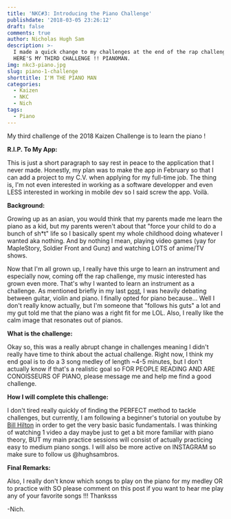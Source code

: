 ```yaml
---
title: 'NKC#3: Introducing the Piano Challenge'
publishdate: '2018-03-05 23:26:12'
draft: false
comments: true
author: Nicholas Hugh Sam
description: >-
  I made a quick change to my challenges at the end of the rap challenge. SO...
  HERE'S MY THIRD CHALLENGE !! PIANOMAN.
img: nkc3-piano.jpg
slug: piano-1-challenge
shorttitle: I'M THE PIANO MAN
categories:
  - Kaizen
  - NKC
  - Nich
tags:
  - Piano
---
```

My third challenge of the 2018 Kaizen Challenge is to learn the piano !

**R.I.P. To My App:**

This is just a short paragraph to say rest in peace to the application that I never made. Honestly, my plan was to make the app in February so that I can add a project to my C.V. when applying for my full-time job. The thing is, I'm not even interested in working as a software developper and even LESS interested in working in mobile dev so I said screw the app. Voilà.

**Background:**

Growing up as an asian, you would think that my parents made me learn the piano as a kid, but my parents weren't about that "force your child to do a bunch of sh*t" life so I basically spent my whole childhood doing whatever I wanted aka nothing. And by nothing I mean, playing video games (yay for MapleStory, Soldier Front and Gunz) and watching LOTS of anime/TV shows.

Now that I'm all grown up, I really have this urge to learn an instrument and especially now, coming off the rap challenge, my music interested has grown even more. That's why I wanted to learn an instrument as a challenge. As mentioned briefly in my last [post](https://www.hughsambros.com/blog/2018/02/nkc-2-rap-or-crap-you-decide/), I was heavily debating between guitar, violin and piano. I finally opted for piano because... Well I don't really know actually, but I'm someone that "follows his guts" a lot and my gut told me that the piano was a right fit for me LOL. Also, I really like the calm image that resonates out of pianos.

**What is the challenge:**

Okay so, this was a really abrupt change in challenges meaning I didn't really have time to think about the actual challenge. Right now, I think my end goal is to do a 3 song medley of length ~4-5 minutes, but I don't actually know if that's a realistic goal so FOR PEOPLE READING AND ARE CONOISSEURS OF PIANO, please message me and help me find a good challenge.

**How I will complete this challenge:**

I don't tired really quickly of finding the PERFECT method to tackle challenges, but currently, I am following a beginner's tutorial on youtube by [Bill Hilton](https://youtu.be/QBH6IpRkVDs) in order to get the very basic basic fundamentals. I was thinking of watching 1 video a day maybe just to get a bit more familiar with piano theory, BUT my main practice sessions will consist of actually practicing easy to medium piano songs. I will also be more active on INSTAGRAM so make sure to follow us @hughsambros.

**Final Remarks:**

Also, I really don't know which songs to play on the piano for my medley OR to practice with SO please comment on this post if you want to hear me play any of your favorite songs !!! Thanksss

-Nich.

